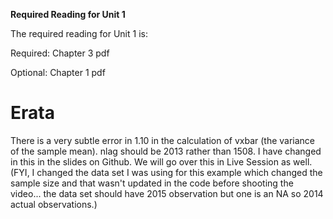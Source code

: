**Required Reading for Unit 1**  

The required reading for Unit 1 is: 

Required:
Chapter 3 pdf

Optional:
Chapter 1 pdf




# Erata

There is a very subtle error in 1.10 in the calculation of vxbar (the variance of the sample mean).  nlag should be 2013 rather than 1508.  I have changed in this in the slides on Github.  We will go over this in Live Session as well.  (FYI, I changed the data set I was using for this example which changed the sample size and that wasn't updated in the code before shooting the video... the data set should have 2015 observation but one is an NA so 2014 actual observations.)   

